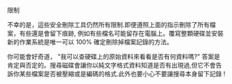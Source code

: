 [Title]: # (限制)
[Order]: # (3)

限制

不幸的是，這些安全刪除工具仍然所有限制.即便遵照上面的指示刪除了所有檔案，有些還是會留下痕跡, 例如有些檔名可能留存在電腦上。覆寫整顆硬碟並安裝新的作業系統是唯一可以 100% 確定刪除掉檔案記錄的方法。

你可能會好奇道， "我可以查硬碟上的原始資料來看看是否有何資料嗎?" 答案是肯定與否定的。搜尋磁碟會讓你以純文字格式資料知道是否有出現過,但它不會告訴你某些檔案是否被壓縮或是編碼的格式.此外也要小心不要讓搜尋本身留下記錄 !